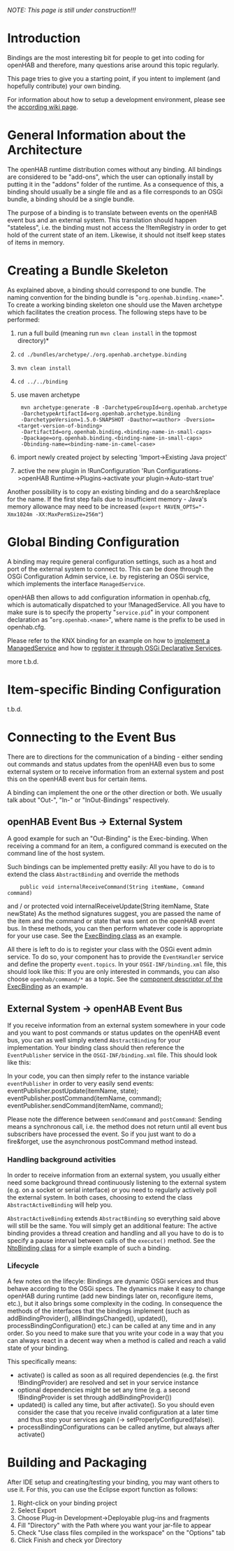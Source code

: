 **NOTE*: This page is still under construction!!!*

# Introduction

Bindings are the most interesting bit for people to get into coding for openHAB and therefore, many questions arise around this topic regularly.

This page tries to give you a starting point, if you intent to implement (and hopefully contribute) your own binding.

For information about how to setup a development environment, please see the [according wiki page](IDE-Setup).

# General Information about the Architecture

The openHAB runtime distribution comes without any binding. All bindings are considered to be "add-ons", which the user can optionally install by putting it in the "addons" folder of the runtime. As a consequence of this, a binding should usually be a single file and as a file corresponds to an OSGi bundle, a binding should be a single bundle.

The purpose of a binding is to translate between events on the openHAB event bus and an external system. This translation should happen "stateless", i.e. the binding must not access the !ItemRegistry in order to get hold of the current state of an item. Likewise, it should not itself keep states of items in memory.

# Creating a Bundle Skeleton

As explained above, a binding should correspond to one bundle. The naming convention for the binding bundle is "`org.openhab.binding.<name>`". To create a working binding skeleton one should use the Maven archetype which facilitates the creation process. The following steps have to be performed:

1. run a full build (meaning run `mvn clean install` in the topmost directory)*
1. `cd ./bundles/archetype/./org.openhab.archetype.binding`
1. `mvn clean install`
1. `cd ../../binding`
1. use maven archetype

        mvn archetype:generate -B -DarchetypeGroupId=org.openhab.archetype 
        -DarchetypeArtifactId=org.openhab.archetype.binding
        -DarchetypeVersion=1.5.0-SNAPSHOT -Dauthor=<author> -Dversion=<target-version-of-binding>
        -DartifactId=org.openhab.binding.<binding-name-in-small-caps>
        -Dpackage=org.openhab.binding.<binding-name-in-small-caps> 
        -Dbinding-name=<binding-name-in-camel-case>
1. import newly created project by selecting 'Import->Existing Java project'
1. active the new plugin in !RunConfiguration 'Run Configurations->openHAB Runtime->Plugins->activate your plugin->Auto-start true'

Another possibility is to copy an existing binding and do a search&replace for the name.
If the first step fails due to insufficient memory - Java's memory allowance may need to be increased (`export MAVEN_OPTS="-Xmx1024m -XX:MaxPermSize=256m"`)



# Global Binding Configuration

A binding may require general configuration settings, such as a host and port of the external system to connect to. This can be done through the OSGi Configuration Admin service, i.e. by registering an OSGi service, which implements the interface `ManagedService`.

openHAB then allows to add configuration information in openhab.cfg, which is automatically dispatched to your !ManagedService. All you have to make sure is to specify the property "`service.pid`" in your component declaration as "`org.openhab.<name>`", where name is the prefix to be used in openhab.cfg.

Please refer to the KNX binding for an example on how to [implement a ManagedService](https://github.com/openhab/openhab/blob/master/bundles/binding/org.openhab.binding.knx/src/main/java/org/openhab/binding/knx/internal/connection/KNXConnection.java) and how to [register it through OSGi Declarative Services](https://github.com/openhab/openhab/blob/master/bundles/binding/org.openhab.binding.knx/OSGI-INF/knxconnection.xml).

more t.b.d.

# Item-specific Binding Configuration

t.b.d.

# Connecting to the Event Bus

There are to directions for the communication of a binding - either sending out commands and status updates from the openHAB even bus to some external system or to receive information from an external system and post this on the openHAB event bus for certain items.

A binding can implement the one or the other direction or both. We usually talk about "Out-", "In-" or "InOut-Bindings" respectively.

## openHAB Event Bus -> External System

A good example for such an "Out-Binding" is the Exec-binding. When receiving a command for an item, a configured command is executed on the command line of the host system.

Such bindings can be implemented pretty easily: All you have to do is to extend the class `AbstractBinding` and override the methods 

    	public void internalReceiveCommand(String itemName, Command command)
and / or
    	protected void internalReceiveUpdate(String itemName, State newState)
As the method signatures suggest, you are passed the name of the item and the command or state that was sent on the openHAB event bus. In these methods, you can then perform whatever code is appropriate for your use case. See the [ExecBinding class](https://github.com/openhab/openhab/blob/master/bundles/binding/org.openhab.binding.exec/src/main/java/org/openhab/binding/exec/internal/ExecBinding.java) as an example.

All there is left to do is to register your class with the OSGi event admin service. To do so, your component has to provide the `EventHandler` service and define the property `event.topics`. In your `OSGI-INF/binding.xml` file, this should look like this:
       <service>
          <provide interface="org.osgi.service.event.EventHandler"/>
       </service>
       <property name="event.topics" type="String" value="openhab/*"/>
If you are only interested in commands, you can also choose `openhab/command/*` as a topic.
See the [component descriptor of the ExecBinding](https://github.com/openhab/openhab/blob/master/bundles/binding/org.openhab.binding.exec/OSGI-INF/binding.xml) as an example.

## External System -> openHAB Event Bus

If you receive information from an external system somewhere in your code and you want to post commands or status updates on the openHAB event bus, you can as well simply extend `AbstractBinding` for your implementation. Your binding class should then reference the `EventPublisher` service in the `OSGI-INF/binding.xml` file. This should look like this:
       <reference bind="setEventPublisher" cardinality="1..1" interface="org.openhab.core.events.EventPublisher" name="EventPublisher" policy="dynamic" unbind="unsetEventPublisher"/>

In your code, you can then simply refer to the instance variable `eventPublisher` in order to very easily send events:
    	eventPublisher.postUpdate(itemName, state);
    	eventPublisher.postCommand(itemName, command);
    	eventPublisher.sendCommand(itemName, command);

Please note the difference between `sendCommand` and `postCommand`: Sending means a synchronous call, i.e. the method does not return until all event bus subscribers have processed the event. So if you just want to do a fire&forget, use the asynchronous postCommand method instead.

### Handling background activities

In order to receive information from an external system, you usually either need some background thread continuously listening to the external system (e.g. on a socket or serial interface) or you need to regularly actively poll the external system. In both cases, choosing to extend the class `AbstractActiveBinding` will help you.

`AbstractActiveBinding` extends `AbstractBinding` so everything said above will still be the same. You will simply get an additional feature: The active binding provides a thread creation and handling and all you have to do is to specify a pause interval between calls of the `execute()` method. 
See the [NtpBinding class](https://github.com/openhab/openhab/blob/master/bundles/binding/org.openhab.binding.ntp/src/main/java/org/openhab/binding/ntp/internal/NtpBinding.java) for a simple example of such a binding.

### Lifecycle

A few notes on the lifecyle: Bindings are dynamic OSGi services and thus behave according to the OSGi specs. The dynamics make it easy to change openHAB during runtime (add new bindings later on, reconfigure items, etc.), but it also brings some complexity in the coding. In consequence the methods of the interfaces that the bindings implement (such as addBindingProvider(), allBindingsChanged(), updated(), processBindingConfiguration() etc.) can be called at any time and in any order. So you need to make sure that you write your code in a way that you can always react in a decent way when a method is called and reach a valid state of your binding.

This specifically means:
- activate() is called as soon as all required dependencies (e.g. the first !BindingProvider) are resolved and set in your service instance
- optional dependencies might be set any time (e.g. a second !BindingProvider is set through addBindingProvider())
- updated() is called any time, but after activate(). So you should even consider the case that you receive invalid configuration at a later time and thus stop your services again (-> setProperlyConfigured(false)).
- processBindingConfigurations can be called anytime, but always after activate()

# Building and Packaging

After IDE setup and creating/testing your binding, you may want others to use it. For this, you can use the Eclipse export function as follows:

1. Right-click on your binding project
1. Select Export
1. Choose Plug-in Development->Deployable plug-ins and fragments
1. Fill "Directory" with the Path where you want your jar-file to appear
1. Check "Use class files compiled in the workspace" on the "Options" tab
1. Click Finish and check yor Directory